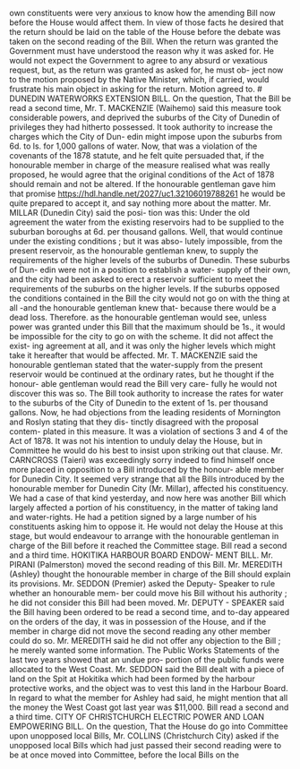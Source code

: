 own constituents were very anxious to know how the amending Bill now before the House would affect them. In view of those facts he desired that the return should be laid on the table of the House before the debate was taken on the second reading of the Bill. When the return was granted the Government must have understood the reason why it was asked for. He would not expect the Government to agree to any absurd or vexatious request, but, as the return was granted as asked for, he must ob- ject now to the motion proposed by the Native Minister, which, if carried, would frustrate his main object in asking for the return. Motion agreed to. # DUNEDIN WATERWORKS EXTENSION BILL. On the question, That the Bill be read a second time, Mr. T. MACKENZIE (Waihemo) said this measure took considerable powers, and deprived the suburbs of the City of Dunedin of privileges they had hitherto possessed. It took authority to increase the charges which the City of Dun- edin might impose upon the suburbs from 6d. to ls. for 1,000 gallons of water. Now, that was a violation of the covenants of the 1878 statute, and he felt quite persuaded that, if the honourable member in charge of the measure realised what was really proposed, he would agree that the original conditions of the Act of 1878 should remain and not be altered. If the honourable gentleman gave him that promise https://hdl.handle.net/2027/uc1.32106019788261 he would be quite prepared to accept it, and say nothing more about the matter. Mr. MILLAR (Dunedin City) said the posi- tion was this: Under the old agreement the water from the existing reservoirs had to be supplied to the suburban boroughs at 6d. per thousand gallons. Well, that would continue under the existing conditions ; but it was abso- lutely impossible, from the present reservoir, as the honourable gentleman knew, to supply the requirements of the higher levels of the suburbs of Dunedin. These suburbs of Dun- edin were not in a position to establish a water- supply of their own, and the city had been asked to erect a reservoir sufficient to meet the requirements of the suburbs on the higher levels. If the suburbs opposed the conditions contained in the Bill the city would not go on with the thing at all -and the honourable gentleman knew that- because there would be a dead loss. Therefore. as the honourable gentleman would see, unless power was granted under this Bill that the maximum should be 1s., it would be impossible for the city to go on with the scheme. It did not affect the exist- ing agreement at all, and it was only the higher levels which might take it hereafter that would be affected. Mr. T. MACKENZIE said the honourable gentleman stated that the water-supply from the present reservoir would be continued at the ordinary rates, but he thought if the honour- able gentleman would read the Bill very care- fully he would not discover this was so. The Bill took authority to increase the rates for water to the suburbs of the City of Dunedin to the extent of 1s. per thousand gallons. Now, he had objections from the leading residents of Mornington and Roslyn stating that they dis- tinctly disagreed with the proposal contem- plated in this measure. It was a violation of sections 3 and 4 of the Act of 1878. It was not his intention to unduly delay the House, but in Committee he would do his best to insist upon striking out that clause. Mr. CARNCROSS (Taieri) was exceedingly sorry indeed to find himself once more placed in opposition to a Bill introduced by the honour- able member for Dunedin City. It seemed very strange that all the Bills introduced by the honourable member for Dunedin City (Mr. Millar), affected his constituency. We had a case of that kind yesterday, and now here was another Bill which largely affected a portion of his constituency, in the matter of taking land and water-rights. He had a petition signed by a large number of his constituents asking him to oppose it. He would not delay the House at this stage, but would endeavour to arrange with the honourable gentleman in charge of the Bill before it reached the Committee stage. Bill read a second and a third time. HOKITIKA HARBOUR BOARD ENDOW- MENT BILL. Mr. PIRANI (Palmerston) moved the second reading of this Bill. Mr. MEREDITH (Ashley) thought the honourable member in charge of the Bill should explain its provisions. Mr. SEDDON (Premier) asked the Deputy- Speaker to rule whether an honourable mem- ber could move his Bill without his authority ; he did not consider this Bill had been moved. Mr. DEPUTY - SPEAKER said the Bill having been ordered to be read a second time, and to-day appeared on the orders of the day, it was in possession of the House, and if the member in charge did not move the second reading any other member could do so. Mr. MEREDITH said he did not offer any objection to the Bill ; he merely wanted some information. The Public Works Statements of the last two years showed that an undue pro- portion of the public funds were allocated to the West Coast. Mr. SEDDON said the Bill dealt with a piece of land on the Spit at Hokitika which had been formed by the harbour protective works, and the object was to vest this land in the Harbour Board. In regard to what the member for Ashley had said, he might mention that all the money the West Coast got last year was $11,000. Bill read a second and a third time. CITY OF CHRISTCHURCH ELECTRIC POWER AND LOAN EMPOWERING BILL. On the question, That the House do go into Committee upon unopposed local Bills, Mr. COLLINS (Christchurch City) asked if the unopposed local Bills which had just passed their second reading were to be at once moved into Committee, before the local Bills on the 